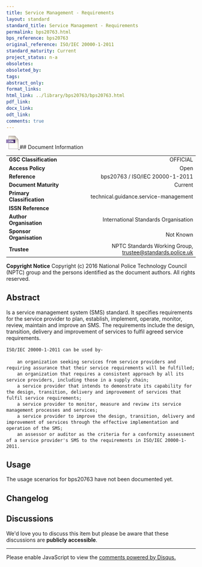 ```yaml
---
title: Service Management - Requirements
layout: standard
standard_title: Service Management - Requirements
permalink: bps20763.html
bps_reference: bps20763
original_reference: ISO/IEC 20000-1-2011
standard_maturity: Current
project_status: n-a
obsoletes: 
obsoleted_by: 
tags: 
abstract_only:
format_links:
html_link: ../library/bps20763/bps20763.html
pdf_link: 
docx_link: 
odt_link: 
comments: true
---
```



<a target="_blank" href="../library/bps20763/bps20763.html">
    <img src="../images/html@0.5x.png" alt="html link" title="html link" style="max-height:35px;">
</a>
## Document Information

|||
| :------- | ------: |
| **GSC Classification**     | OFFICIAL |
| **Access Policy**          | Open |
| **Reference**              | bps20763  / ISO/IEC 20000-1-2011  |
| **Document Maturity**      | Current |
| **Primary Classification** | technical.guidance.service-management |
| **ISSN Reference**         |  |
| **Author Organisation**    |International Standards Organisation|
| **Sponsor Organisation**   |Not Known|
| **Trustee**                | NPTC Standards Working Group, <a href="mailto:trustee@standards.police.uk?subject=bps20763 Service Management - Requirements">trustee@standards.police.uk |

**Copyright Notice**
Copyright (c) 2016 National Police Technology Council (NPTC) group and the persons identified as the document authors. All rights reserved.

## Abstract
Is a service management system (SMS) standard. It specifies requirements for the service provider to plan, establish, implement, operate, monitor, review, maintain and improve an SMS. The requirements include the design, transition, delivery and improvement of services to fulfil agreed service requirements.
    
    ISO/IEC 20000-1-2011 can be used by-
    
        an organization seeking services from service providers and requiring assurance that their service requirements will be fulfilled;
        an organization that requires a consistent approach by all its service providers, including those in a supply chain;
        a service provider that intends to demonstrate its capability for the design, transition, delivery and improvement of services that fulfil service requirements;
        a service provider to monitor, measure and review its service management processes and services;
        a service provider to improve the design, transition, delivery and improvement of services through the effective implementation and operation of the SMS;
        an assessor or auditor as the criteria for a conformity assessment of a service provider's SMS to the requirements in ISO/IEC 20000-1-2011.
        
## Usage
The usage scenarios for bps20763 have not been documented yet.

## Changelog


## Discussions
We'd love you to discuss this item but please be aware that these discussions are **publicly accessible**.
<hr>
<div id="disqus_thread"></div>

<script>

/**
*  RECOMMENDED CONFIGURATION VARIABLES: EDIT AND UNCOMMENT THE SECTION BELOW TO INSERT DYNAMIC VALUES FROM YOUR PLATFORM OR CMS.
*  LEARN WHY DEFINING THESE VARIABLES IS IMPORTANT: https://disqus.com/admin/universalcode/#configuration-variables*/
/*
var disqus_config = function () {
this.page.url = PAGE_URL;  // Replace PAGE_URL with your page's canonical URL variable
this.page.identifier = PAGE_IDENTIFIER; // Replace PAGE_IDENTIFIER with your page's unique identifier variable
};
*/
(function() { // DON'T EDIT BELOW THIS LINE
var d = document, s = d.createElement('script');
s.src = 'https://nptcstandards.disqus.com/embed.js';
s.setAttribute('data-timestamp', +new Date());
(d.head || d.body).appendChild(s);
})();
</script>
<noscript>Please enable JavaScript to view the <a href="https://disqus.com/?ref_noscript">comments powered by Disqus.</a></noscript>

